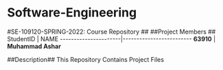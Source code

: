 # Software-Engineering
#SE-109120-SPRING-2022: Course Repository ##
##Project Members ##
StudentID   |   NAME
----------------------|-------------------------
**63910**   |   **Muhammad Ashar**


##Description##
This Repository Contains Project Files
